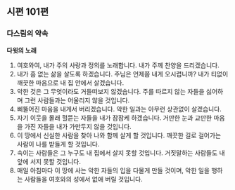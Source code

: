 ## 시편 101편

### 다스림의 약속
**다윗의 노래**
1. 여호와여, 내가 주의 사랑과 정의를 노래합니다. 내가 주께 찬양을 드리겠습니다.
2. 내가 흠 없는 삶을 살도록 하겠습니다. 주님은 언제쯤 내게 오시렵니까? 내가 티없이 깨끗한 마음으로 내 집 안에서 살겠습니다.
3. 악한 것은 그 무엇이라도 거들떠보지 않겠습니다. 주를 따르지 않는 자들을 싫어하며 그런 사람들과는 어울리지 않을 것입니다.
4. 삐뚤어진 마음을 내게서 버리겠습니다. 악한 일과는 아무런 상관없이 살겠습니다.
5. 자기 이웃을 몰래 헐뜯는 자들을 내가 잠잠케 하겠습니다. 거만한 눈과 교만한 마음을 가진 자들을 내가 가만두지 않을 것입니다.
6. 이 땅에서 신실한 사람을 찾아 나와 함께 살게 할 것입니다. 깨끗한 길로 걸어가는 사람이 나를 받들게 할 것입니다.
7. 속이는 사람들은 그 누구도 내 집에서 살지 못할 것입니다. 거짓말하는 사람들도 내 앞에 서지 못할 것입니다.
8. 매일 아침마다 이 땅에 사는 악한 자들의 입을 다물게 만들 것이며, 악한 일을 행하는 사람들을 여호와의 성에서 없애 버릴 것입니다.